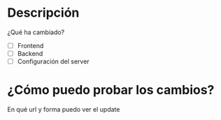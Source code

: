 # Descripción
¿Qué ha cambiado?

- [ ] Frontend 
- [ ] Backend
- [ ] Configuración del server

# ¿Cómo puedo probar los cambios?
En qué url y forma puedo ver el update

